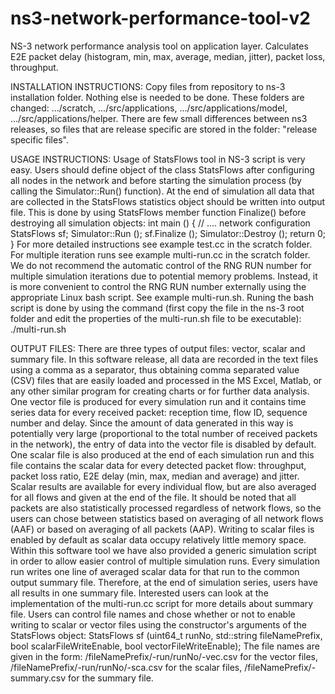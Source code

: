 # ns3-network-performance-tool-v2
NS-3 network performance analysis tool on application layer. Calculates E2E packet delay (histogram, min, max, average, median, jitter), packet loss, throughput.

INSTALLATION INSTRUCTIONS:
Copy files from repository to ns-3 installation folder. Nothing else is needed to be done.
These folders are changed:
.../scratch,
.../src/applications,
.../src/applications/model,
.../src/applications/helper.
There are few small differences between ns3 releases, so files that are release specific are stored in  the folder: "release specific files". 

USAGE INSTRUCTIONS:
Usage of StatsFlows tool in NS-3 script is very easy. Users should define object of the class StatsFlows after configuring all nodes in the network and before starting the simulation process (by calling the Simulator::Run() function). At the end of simulation all data that are collected in the StatsFlows statistics object should be written into output file. This is done by using StatsFlows member function Finalize() before destroying all simulation objects: 
int main () {
  // .... network configuration
  StatsFlows sf;
  Simulator::Run (); 
  sf.Finalize ();
  Simulator::Destroy ();
  return 0;
}
For more detailed instructions see example test.cc in the scratch folder.
For multiple iteration runs see example multi-run.cc in the scratch folder. We do not recommend the automatic control of the RNG RUN number for multiple simulation iterations due to potential memory problems. Instead, it is more convenient to control the RNG RUN number externally using the appropriate Linux bash script. See example multi-run.sh. Runing the bash script is done by using the command (first copy the file in the ns-3 root folder and edit the properties of the multi-run.sh file to be executable):
./multi-run.sh

OUTPUT FILES:
There are three types of output files: vector, scalar and summary file. In this software release, all data are recorded in the text files using a comma as a separator, thus obtaining comma separated value (CSV) files that are easily loaded and processed in the MS Excel, Matlab, or any other similar program for creating charts or for further data analysis. 
One vector file is produced for every simulation run and it contains time series data for every received packet: reception time, flow ID, sequence number and delay. Since the amount of data generated in this way is potentially very large (proportional to the total number of received packets in the network), the entry of data into the vector file is disabled by default.
One scalar file is also produced at the end of each simulation run and this file contains the scalar data for every detected packet flow: throughput, packet loss ratio, E2E delay (min, max, median and average) and jitter. Scalar results are available for every individual flow, but are also averaged for all flows and given at the end of the file. It should be noted that all packets are also statistically processed regardless of network flows, so the users can chose between statistics based on averaging of all network flows (AAF) or based on averaging of all packets (AAP). Writing to scalar files is enabled by default as scalar data occupy relatively little memory space.
Within this software tool we have also provided a generic simulation script in order to allow easier control of multiple simulation runs. Every simulation run writes one line of averaged scalar data for that run to the common output summary file. Therefore, at the end of simulation series, users have all results in one summary file. Interested users can look at the implementation of the multi-run.cc script for more details about summary file.
Users can control file names and chose whether or not to enable writing to scalar or vector files using the constructor's arguments of the StatsFlows object:
StatsFlows sf (uint64_t runNo, std::string fileNamePrefix, bool scalarFileWriteEnable, bool vectorFileWriteEnable);
The file names are given in the form: /fileNamePrefix/-run/runNo/-vec.csv for the vector files, /fileNamePrefix/-run/runNo/-sca.csv for the scalar files, /fileNamePrefix/-summary.csv for the summary file. 


